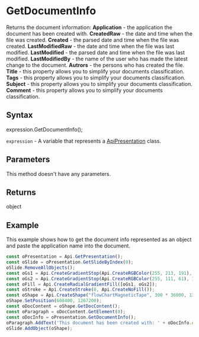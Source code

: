 # GetDocumentInfo

Returns the document information:**Application** - the application the document has been created with.**CreatedRaw** - the date and time when the file was created.**Created** - the parsed date and time when the file was created.**LastModifiedRaw** - the date and time when the file was last modified.**LastModified** - the parsed date and time when the file was last modified.**LastModifiedBy** - the name of the user who has made the latest change to the document.**Autrors** - the persons who has created the file.**Title** - this property allows you to simplify your documents classification.**Tags** - this property allows you to simplify your documents classification.**Subject** - this property allows you to simplify your documents classification.**Comment** - this property allows you to simplify your documents classification.

## Syntax

expression.GetDocumentInfo();

`expression` - A variable that represents a [ApiPresentation](../ApiPresentation.md) class.

## Parameters

This method doesn't have any parameters.

## Returns

object

## Example

This example shows how to get the document info represented as an object and paste the application name into the document.

```javascript
const oPresentation = Api.GetPresentation();
const oSlide = oPresentation.GetSlideByIndex(0);
oSlide.RemoveAllObjects();
const oGs1 = Api.CreateGradientStop(Api.CreateRGBColor(255, 213, 191), 0);
const oGs2 = Api.CreateGradientStop(Api.CreateRGBColor(255, 111, 61), 100000);
const oFill = Api.CreateRadialGradientFill([oGs1, oGs2]);
const oStroke = Api.CreateStroke(0, Api.CreateNoFill());
const oShape = Api.CreateShape("flowChartMagneticTape", 300 * 36000, 130 * 36000, oFill, oStroke);
oShape.SetPosition(608400, 1267200);
const oDocContent = oShape.GetDocContent();
const oParagraph = oDocContent.GetElement(0);
const oDocInfo = oPresentation.GetDocumentInfo();
oParagraph.AddText('This document has been created with: ' + oDocInfo.Application);
oSlide.AddObject(oShape);
```
